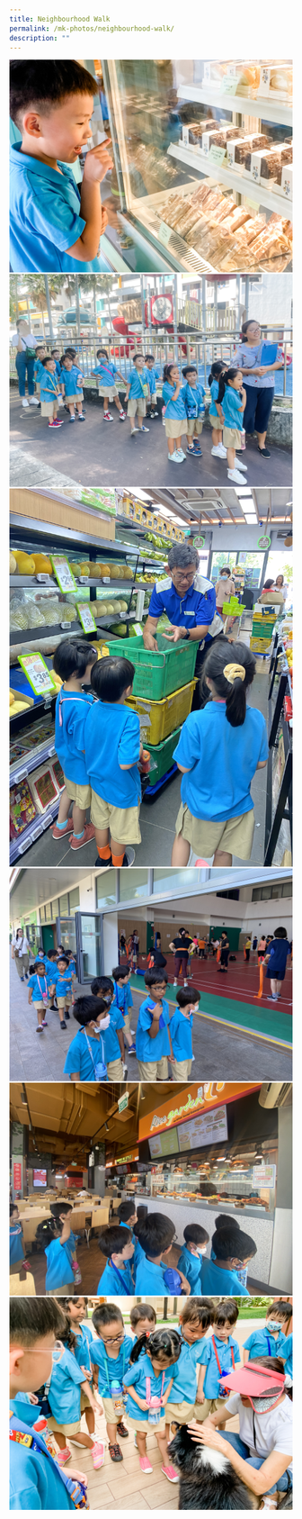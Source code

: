 ```yaml
---
title: Neighbourhood Walk
permalink: /mk-photos/neighbourhood-walk/
description: ""
---
```

![](/images/neighbourhoodwalk1.JPG)![](/images/neighbourhoodwalk2.JPG)![](/images/neighbourhoodwalk3.JPG)![](/images/neighbourhoodwalk4.JPG)![](/images/neighbourhoodwalk5.JPG)![](/images/neighbourhoodwalk6.JPG)